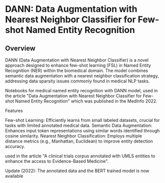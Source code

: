 # DANN: Data Augmentation with Nearest Neighbor Classifier for Few-shot Named Entity Recognition

## Overview

DANN (Data Augmentation with Nearest Neighbor Classifier) is a novel approach designed to enhance few-shot learning (FSL) in Named Entity Recognition (NER) within the biomedical domain. The model combines semantic data augmentation with a nearest neighbor classification strategy, addressing data sparsity issues commonly found in medical NLP tasks.

Notebooks for medical named entity recognition with DANN model, used in the article "Data Augmentation with Nearest Neighbor Classifier for Few-shot Named Entity Recognition" which was published in the MedInfo 2022.

Features

Few-shot Learning: Efficiently learns from small labeled datasets, crucial for tasks with limited annotated medical data.
    Semantic Data Augmentation: Enhances input token representations using similar words identified through cosine similarity.
    Nearest Neighbor Classification: Employs multiple distance metrics (e.g., Manhattan, Euclidean) to improve entity detection accuracy.
    
used in the article "A clinical trials corpus annotated with UMLS entities to enhance the access to Evidence-Based Medicine".

Update (2022): The annotated data and the BERT trained model is now available
